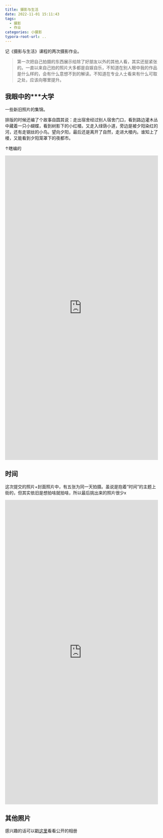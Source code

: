 ```yaml
---
title: 摄影与生活
date: 2022-11-01 15:11:43
tags:
  - 摄影
  - 作业
categories: 小摄影
typora-root-url: ..
---
```


记《摄影与生活》课程的两次摄影作业。

<div class="primary">

> 第一次把自己拍摄的东西展示给除了好朋友以外的其他人看，其实还挺紧张的。一直以来自己拍的照片大多都是自娱自乐，不知道在别人眼中我的作品是什么样的，会有什么意想不到的解读。不知道在专业人士看来有什么可取之处，应该向哪里提升。

</div>

<!-- more -->



## 我眼中的***大学

一些新旧照片的集锦。

排版的时候还编了个故事自圆其说：走出宿舍经过别人宿舍门口，看到路边灌木丛中藏着一只小蝴蝶，看到树影下的小红楼。又走入绿荫小道，旁边是被夕阳染红的河，还有走钢丝的小鸟。望向夕阳，最后还是离开了自然，走进大楼内。谁知上了楼，又能看到夕阳笼罩下的夜都市。

↑瞎编的

<iframe id="time"
    title="时间"
    src="http://150.158.151.86/html/time/university.html"
    height="1000px" 
	width="100%" 
	scrolling="auto" 
	frameborder="0">
</iframe>



## 时间

这次提交的照片+封面照片中，有五张为同一天拍摄。虽说是抱着“时间”的主题上街的，但其实依旧是想拍啥就拍啥，所以最后挑出来的照片很少x

<iframe id="time"
    title="时间"
    src="http://150.158.151.86/html/time/time.html"
    height="1000px" 
	width="100%" 
	scrolling="auto" 
	frameborder="0">
</iframe>


## 其他照片

感兴趣的话可以戳[这里](https://yuumi.link/albums)看看公开的相册
